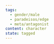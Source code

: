 ```yaml
---
tags:
  - gender/male
  - paradeisos/edge
  - meta/antagonist
content: character
state: tagged
---
```

